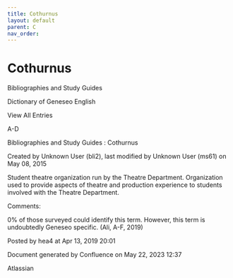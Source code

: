 ```yaml
---
title: Cothurnus
layout: default
parent: C
nav_order:
---
```


# Cothurnus

Bibliographies and Study Guides

Dictionary of Geneseo English

View All Entries

A-D

Bibliographies and Study Guides : Cothurnus

Created by  Unknown User (bli2), last modified by  Unknown User (ms61) on May 08, 2015

Student theatre organization run by the Theatre Department. Organization used to provide aspects of theatre and production experience to students involved with the Theatre Department.

Comments:

0% of those surveyed could identify this term. However, this term is undoubtedly Geneseo specific. (Ali, A-F, 2019)

Posted by hea4 at Apr 13, 2019 20:01

Document generated by Confluence on May 22, 2023 12:37

Atlassian
